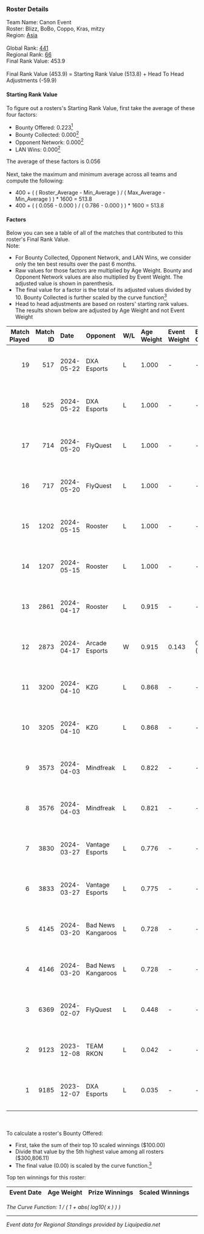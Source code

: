 ### Roster Details<br />
Team Name: Canon Event<br />
Roster: Blizz, BoBo, Coppo, Kras, mitzy<br />
Region: [Asia]( ../standings_asia.md)<br />
<br />
Global Rank: [441](../standings_global.md)<br />
Regional Rank: [66]( ../standings_asia.md)<br />
Final Rank Value:  453.9<br />
<br />
Final Rank Value (453.9) = Starting Rank Value (513.8) + Head To Head Adjustments (-59.9)<br />

#### Starting Rank Value<br />
To figure out a rosters's Starting Rank Value, first take the average of these four factors:<br />
- Bounty Offered: 0.223[<sup>1</sup>](#table2)
- Bounty Collected: 0.000[<sup>2</sup>](#table1)
- Opponent Network: 0.000[<sup>2</sup>](#table1)
- LAN Wins: 0.000[<sup>2</sup>](#table1)

The average of these factors is 0.056<br />
<br />
Next, take the maximum and minimum average across all teams and compute the following:<br />
- 400 + ( ( Roster_Average - Min_Average ) / ( Max_Average - Min_Average ) ) * 1600 = 513.8
- 400 + ( ( 0.056 - 0.000 ) / ( 0.786 - 0.000 ) ) * 1600 = 513.8


#### Factors<br />
Below you can see a table of all of the matches that contributed to this roster's Final Rank Value.<br />
Note:<br />

- For Bounty Collected, Opponent Network, and LAN Wins, we consider only the ten best results over the past 6 months.
- Raw values for those factors are multiplied by Age Weight. Bounty and Opponent Network values are also multiplied by Event Weight. The adjusted value is shown in parenthesis.
- The final value for a factor is the total of its adjusted values divided by 10. Bounty Collected is further scaled by the curve function[<sup>3</sup>](#curveFunction)
- Head to head adjustments are based on rosters' starting rank values. The results shown below are adjusted by Age Weight and not Event Weight
<span id="table1"></span><br />


| Match Played | Match ID | Date       | Opponent           | W/L | Age Weight | Event Weight | Bounty Collected | Opponent Network | LAN Wins  | H2H Adj. | Roster                           |
| -: | -: | :- | :- | :- | :- | :- | :- | :- | :- | -: | :- |
|           19 |      517 | 2024-05-22 | DXA Esports        | L   | 1.000      | -            | -                | -                | -         |    -8.11 | Blizz, BoBo, Coppo, Kras, mitzy  |
|           18 |      525 | 2024-05-22 | DXA Esports        | L   | 1.000      | -            | -                | -                | -         |    -8.69 | Blizz, BoBo, Coppo, Kras, mitzy  |
|           17 |      714 | 2024-05-20 | FlyQuest           | L   | 1.000      | -            | -                | -                | -         |    -0.14 | Blizz, BoBo, Coppo, Kras, mitzy  |
|           16 |      717 | 2024-05-20 | FlyQuest           | L   | 1.000      | -            | -                | -                | -         |    -0.14 | Blizz, BoBo, Coppo, Kras, mitzy  |
|           15 |     1202 | 2024-05-15 | Rooster            | L   | 1.000      | -            | -                | -                | -         |    -3.41 | Blizz, BoBo, Coppo, Kras, mitzy  |
|           14 |     1207 | 2024-05-15 | Rooster            | L   | 1.000      | -            | -                | -                | -         |    -3.53 | Blizz, BoBo, Coppo, Kras, mitzy  |
|           13 |     2861 | 2024-04-17 | Rooster            | L   | 0.915      | -            | -                | -                | -         |    -3.23 | Blizz, BoBo, Coppo, Kras, mitzy  |
|           12 |     2873 | 2024-04-17 | Arcade Esports     | W   | 0.915      | 0.143        | 0.000 (0.000)    | 0.018 (0.002)    | 0 (0.000) |    10.79 | Blizz, BoBo, Coppo, Kras, mitzy  |
|           11 |     3200 | 2024-04-10 | KZG                | L   | 0.868      | -            | -                | -                | -         |    -6.15 | Blizz, BoBo, Coppo, Kras, mitzy  |
|           10 |     3205 | 2024-04-10 | KZG                | L   | 0.868      | -            | -                | -                | -         |    -6.49 | Blizz, BoBo, Coppo, Kras, mitzy  |
|            9 |     3573 | 2024-04-03 | Mindfreak          | L   | 0.822      | -            | -                | -                | -         |    -5.41 | Blizz, BoBo, Coppo, Kras, mitzy  |
|            8 |     3576 | 2024-04-03 | Mindfreak          | L   | 0.821      | -            | -                | -                | -         |    -5.67 | Blizz, BoBo, Coppo, Kras, mitzy  |
|            7 |     3830 | 2024-03-27 | Vantage Esports    | L   | 0.776      | -            | -                | -                | -         |    -6.77 | Blizz, BoBo, Coppo, Kras, mitzy  |
|            6 |     3833 | 2024-03-27 | Vantage Esports    | L   | 0.775      | -            | -                | -                | -         |    -7.16 | Blizz, BoBo, Coppo, Kras, mitzy  |
|            5 |     4145 | 2024-03-20 | Bad News Kangaroos | L   | 0.728      | -            | -                | -                | -         |    -2.33 | Blizz, BoBo, Coppo, Kras, mitzy  |
|            4 |     4146 | 2024-03-20 | Bad News Kangaroos | L   | 0.728      | -            | -                | -                | -         |    -2.39 | Blizz, BoBo, Coppo, Kras, mitzy  |
|            3 |     6369 | 2024-02-07 | FlyQuest           | L   | 0.448      | -            | -                | -                | -         |    -0.08 | Blizz, BoBo, Coppo, Kras, Redav  |
|            2 |     9123 | 2023-12-08 | TEAM RKON          | L   | 0.042      | -            | -                | -                | -         |    -0.70 | Blizz, Coppo, Kras, LBoBo, Redav |
|            1 |     9185 | 2023-12-07 | DXA Esports        | L   | 0.035      | -            | -                | -                | -         |    -0.26 | Blizz, Coppo, Kras, LBoBo, Redav |

<br />
<span id="table2"></span><br />
To calculate a roster's Bounty Offered:<br />

- First, take the sum of their top 10 scaled winnings ($100.00)
- Divide that value by the 5th highest value among all rosters ($300,806.11)
- The final value (0.00) is scaled by the curve function.[<sup>3</sup>](#curveFunction)

Top ten winnings for this roster:<br />

| Event Date | Age Weight | Prize Winnings | Scaled Winnings |
| :- | -: | :- | :- |


<span id="curveFunction"></span>_The Curve Function: 1 / ( 1 + abs( log10( x ) ) )_<br />

---
_Event data for Regional Standings provided by Liquipedia.net_<br />
